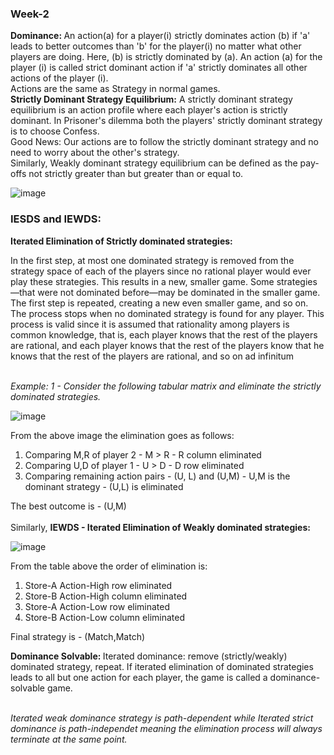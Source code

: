 ### Week-2

<b>Dominance: </b>
An action(a) for a player(i) strictly dominates action (b) if 'a' leads to better outcomes than 'b' for the player(i) no matter what other players are doing. Here, (b) is strictly dominated by (a). An action (a) for the player (i) is called strict dominant action if 'a' strictly dominates all other actions of the player (i). <br>
Actions are the same as Strategy in normal games. <br>
<b>Strictly Dominant Strategy Equilibrium:</b>
A strictly dominant strategy equilibrium is an action profile where each player's action is strictly dominant. In Prisoner's dilemma both the players' strictly dominant strategy is to choose Confess.
<br>
Good News: Our actions are to follow the strictly dominant strategy and no need to worry about the other's strategy.<br>
Similarly, Weakly dominant strategy equilibrium can be defined as the pay-offs not strictly greater than but greater than or equal to.
<br>

![image](https://github.com/VIROOPAKSHC/BS-Level-Courses/assets/69083163/895860aa-e1a1-4c96-b5c2-9c4419dee54a)

### IESDS and IEWDS: 
<b>Iterated Elimination of Strictly dominated strategies: </b> <br>

In the first step, at most one dominated strategy is removed from the strategy space of each of the players since no rational player would ever play these strategies. This results in a new, smaller game. Some strategies—that were not dominated before—may be dominated in the smaller game. The first step is repeated, creating a new even smaller game, and so on. The process stops when no dominated strategy is found for any player. This process is valid since it is assumed that rationality among players is common knowledge, that is, each player knows that the rest of the players are rational, and each player knows that the rest of the players know that he knows that the rest of the players are rational, and so on ad infinitum

<br>
<em> Example: 1 - Consider the following tabular matrix and eliminate the strictly dominated strategies.</em>

![image](https://github.com/VIROOPAKSHC/BS-Level-Courses/assets/69083163/f96d11a2-e291-4373-8983-cd6f17c1389a)

From the above image the elimination goes as follows:
<ol>
  <li>Comparing M,R of player 2 - M > R - R column eliminated</li>
  <li>Comparing U,D of player 1 - U > D - D row eliminated</li>
  <li>Comparing remaining action pairs - (U, L) and (U,M) - U,M is the dominant strategy - (U,L) is eliminated</li>
</ol>

The best outcome is - (U,M)
<br><br>
Similarly, <b>IEWDS - Iterated Elimination of Weakly dominated strategies:</b>
<br>

![image](https://github.com/VIROOPAKSHC/BS-Level-Courses/assets/69083163/7ce7309a-51f4-4904-8856-c9b011e4041c)

From the table above the order of elimination is:
<ol>
  <li>Store-A Action-High row eliminated</li>
  <li>Store-B Action-High column eliminated</li>
  <li>Store-A Action-Low row eliminated</li>
  <li>Store-B Action-Low column eliminated</li>
</ol>

Final strategy is - (Match,Match)
<br>

<b>Dominance Solvable: </b>
Iterated dominance: remove (strictly/weakly) dominated strategy, repeat. If iterated elimination of dominated strategies leads to all but one action for each player, the game is called a dominance-solvable game. <br>

<br>
<em>Iterated weak dominance strategy is path-dependent while Iterated strict dominance is path-independet meaning the elimination process will always terminate at the same point.</em>
<br>

